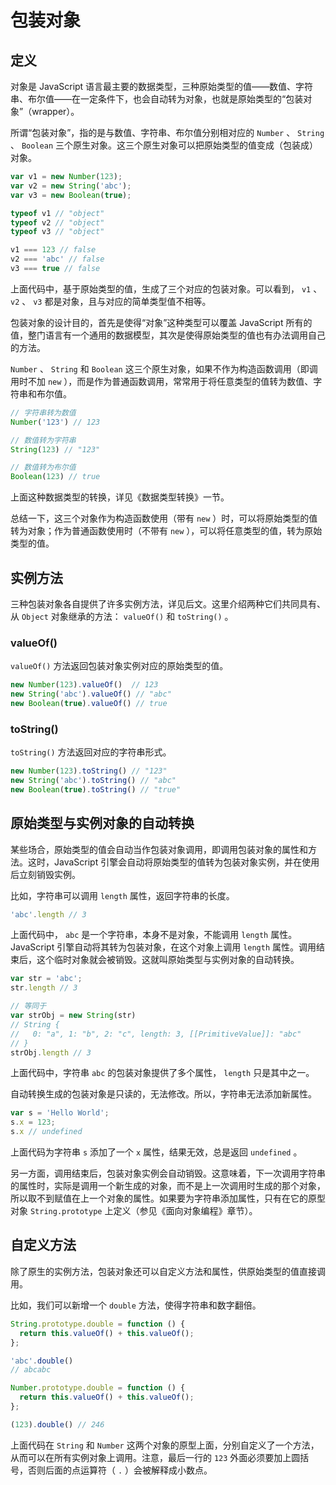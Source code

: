 # 包装对象

## 定义

对象是 JavaScript 语言最主要的数据类型，三种原始类型的值——数值、字符串、布尔值——在一定条件下，也会自动转为对象，也就是原始类型的“包装对象”（wrapper）。

所谓“包装对象”，指的是与数值、字符串、布尔值分别相对应的 `Number` 、 `String` 、 `Boolean` 三个原生对象。这三个原生对象可以把原始类型的值变成（包装成）对象。

```js
var v1 = new Number(123);
var v2 = new String('abc');
var v3 = new Boolean(true);

typeof v1 // "object"
typeof v2 // "object"
typeof v3 // "object"

v1 === 123 // false
v2 === 'abc' // false
v3 === true // false
```

上面代码中，基于原始类型的值，生成了三个对应的包装对象。可以看到， `v1` 、 `v2` 、 `v3` 都是对象，且与对应的简单类型值不相等。

包装对象的设计目的，首先是使得“对象”这种类型可以覆盖 JavaScript 所有的值，整门语言有一个通用的数据模型，其次是使得原始类型的值也有办法调用自己的方法。

 `Number` 、 `String` 和 `Boolean` 这三个原生对象，如果不作为构造函数调用（即调用时不加 `new` ），而是作为普通函数调用，常常用于将任意类型的值转为数值、字符串和布尔值。

```js
// 字符串转为数值
Number('123') // 123

// 数值转为字符串
String(123) // "123"

// 数值转为布尔值
Boolean(123) // true
```

上面这种数据类型的转换，详见《数据类型转换》一节。

总结一下，这三个对象作为构造函数使用（带有 `new` ）时，可以将原始类型的值转为对象；作为普通函数使用时（不带有 `new` ），可以将任意类型的值，转为原始类型的值。

## 实例方法

三种包装对象各自提供了许多实例方法，详见后文。这里介绍两种它们共同具有、从 `Object` 对象继承的方法： `valueOf()` 和 `toString()` 。

### valueOf()

 `valueOf()` 方法返回包装对象实例对应的原始类型的值。

```js
new Number(123).valueOf()  // 123
new String('abc').valueOf() // "abc"
new Boolean(true).valueOf() // true
```

### toString()

 `toString()` 方法返回对应的字符串形式。

```js
new Number(123).toString() // "123"
new String('abc').toString() // "abc"
new Boolean(true).toString() // "true"
```

## 原始类型与实例对象的自动转换

某些场合，原始类型的值会自动当作包装对象调用，即调用包装对象的属性和方法。这时，JavaScript 引擎会自动将原始类型的值转为包装对象实例，并在使用后立刻销毁实例。

比如，字符串可以调用 `length` 属性，返回字符串的长度。

```js
'abc'.length // 3
```

上面代码中， `abc` 是一个字符串，本身不是对象，不能调用 `length` 属性。JavaScript 引擎自动将其转为包装对象，在这个对象上调用 `length` 属性。调用结束后，这个临时对象就会被销毁。这就叫原始类型与实例对象的自动转换。

```js
var str = 'abc';
str.length // 3

// 等同于
var strObj = new String(str)
// String {
//   0: "a", 1: "b", 2: "c", length: 3, [[PrimitiveValue]]: "abc"
// }
strObj.length // 3
```

上面代码中，字符串 `abc` 的包装对象提供了多个属性， `length` 只是其中之一。

自动转换生成的包装对象是只读的，无法修改。所以，字符串无法添加新属性。

```js
var s = 'Hello World';
s.x = 123;
s.x // undefined
```

上面代码为字符串 `s` 添加了一个 `x` 属性，结果无效，总是返回 `undefined` 。

另一方面，调用结束后，包装对象实例会自动销毁。这意味着，下一次调用字符串的属性时，实际是调用一个新生成的对象，而不是上一次调用时生成的那个对象，所以取不到赋值在上一个对象的属性。如果要为字符串添加属性，只有在它的原型对象 `String.prototype` 上定义（参见《面向对象编程》章节）。

## 自定义方法

除了原生的实例方法，包装对象还可以自定义方法和属性，供原始类型的值直接调用。

比如，我们可以新增一个 `double` 方法，使得字符串和数字翻倍。

```js
String.prototype.double = function () {
  return this.valueOf() + this.valueOf();
};

'abc'.double()
// abcabc

Number.prototype.double = function () {
  return this.valueOf() + this.valueOf();
};

(123).double() // 246
```

上面代码在 `String` 和 `Number` 这两个对象的原型上面，分别自定义了一个方法，从而可以在所有实例对象上调用。注意，最后一行的 `123` 外面必须要加上圆括号，否则后面的点运算符（ `.` ）会被解释成小数点。

